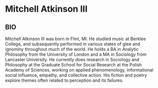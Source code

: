 # Mitchell Atkinson III
## BIO

Mitchell Atkinson III was born in Flint, MI. He studied music at Berklee College, and subsequently performed in various states of glee and ignominy throughout much of the world. He holds a BA in Analytic Philosophy from the University of London and a MA in Sociology from Lancaster University. He currently does research in Sociology and Philosophy at the Graduate School for Social Research at the Polish Academy of Sciences, working on applied phenomenology, informational social influence, empathy, and collective action. His fiction and poetry explore themes often related to perception and its failures. 
